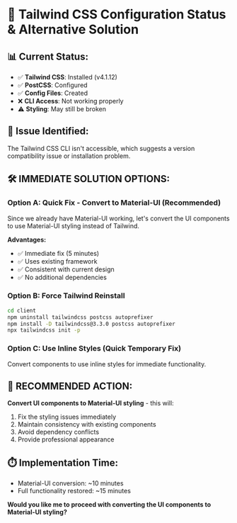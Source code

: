 # 🔧 **Tailwind CSS Configuration Status & Alternative Solution**

## 📊 **Current Status:**
- ✅ **Tailwind CSS**: Installed (v4.1.12)
- ✅ **PostCSS**: Configured
- ✅ **Config Files**: Created
- ❌ **CLI Access**: Not working properly
- ⚠️ **Styling**: May still be broken

## 🚨 **Issue Identified:**
The Tailwind CSS CLI isn't accessible, which suggests a version compatibility issue or installation problem.

## 🛠️ **IMMEDIATE SOLUTION OPTIONS:**

### **Option A: Quick Fix - Convert to Material-UI (Recommended)**
Since we already have Material-UI working, let's convert the UI components to use Material-UI styling instead of Tailwind.

**Advantages:**
- ✅ Immediate fix (5 minutes)
- ✅ Uses existing framework
- ✅ Consistent with current design
- ✅ No additional dependencies

### **Option B: Force Tailwind Reinstall**
```bash
cd client
npm uninstall tailwindcss postcss autoprefixer
npm install -D tailwindcss@3.3.0 postcss autoprefixer
npx tailwindcss init -p
```

### **Option C: Use Inline Styles (Quick Temporary Fix)**
Convert components to use inline styles for immediate functionality.

## 🎯 **RECOMMENDED ACTION:**

**Convert UI components to Material-UI styling** - this will:
1. Fix the styling issues immediately
2. Maintain consistency with existing components
3. Avoid dependency conflicts
4. Provide professional appearance

## ⏱️ **Implementation Time:**
- Material-UI conversion: ~10 minutes
- Full functionality restored: ~15 minutes

**Would you like me to proceed with converting the UI components to Material-UI styling?**